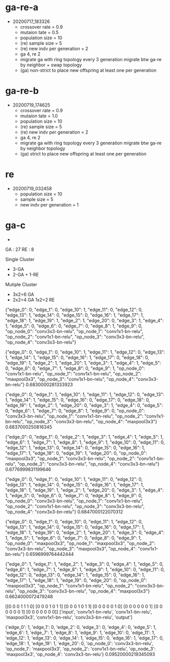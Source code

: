 
# ga-re-a

- 20200717_183326
    - crossover rate = 0.9
    - mutaion tate = 0.5
    - population size = 10
    - (re) sample size = 5
    - (re) new indv per generation = 2
    - ga 4, re 2
    - migrate ga with ring topology every 3 generation
      migrate btw ga-re by neighbor + swap topology
    - (ga) non-strict to place new offspring at least one per generation

# ga-re-b

- 20200719_174625
    - crossover rate = 0.9
    - mutaion tate = 1.0
    - population size = 10
    - (re) sample size = 5
    - (re) new indv per generation = 2
    - ga 4, re 2
    - migrate ga with ring topology every 3 generation
      migrate btw ga-re by neighbor topology
    - (ga) strict to place new offspring at least one per generation

# re

- 20200719_032458
    - population size = 10
    - sample size = 5
    - new indv per generation = 1


# ga-c
- 




GA : 27
RE : 8

Single Cluster
 - 3-GA
 - 2-GA + 1-RE

Mutiple Cluster
- 3x2=6 GA
- 2x2=4 GA 1x2=2 RE




{"edge_0": 0, "edge_1": 0, "edge_10": 1, "edge_11": 0, "edge_12": 0, "edge_13": 1, "edge_14": 0, "edge_15": 0, "edge_16": 1, "edge_17": 1, "edge_18": 1, "edge_19": 1, "edge_2": 1, "edge_20": 0, "edge_3": 1, "edge_4": 1, "edge_5": 0, "edge_6": 0, "edge_7": 0, "edge_8": 1, "edge_9": 0, "op_node_0": "conv3x3-bn-relu", "op_node_1": "conv1x1-bn-relu", "op_node_2": "conv1x1-bn-relu", "op_node_3": "conv3x3-bn-relu", "op_node_4": "conv3x3-bn-relu"}




{"edge_0": 0, "edge_1": 0, "edge_10": 1, "edge_11": 1, "edge_12": 0, "edge_13": 1, "edge_14": 1, "edge_15": 0, "edge_16": 1, "edge_17": 0, "edge_18": 0, "edge_19": 1, "edge_2": 1, "edge_20": 1, "edge_3": 1, "edge_4": 1, "edge_5": 0, "edge_6": 0, "edge_7": 1, "edge_8": 0, "edge_9": 1, "op_node_0": "conv1x1-bn-relu", "op_node_1": "conv1x1-bn-relu", "op_node_2": "maxpool3x3", "op_node_3": "conv1x1-bn-relu", "op_node_4": "conv3x3-bn-relu"}
0.6830000281333923

{"edge_0": 0, "edge_1": 1, "edge_10": 1, "edge_11": 1, "edge_12": 0, "edge_13": 1, "edge_14": 1, "edge_15": 0, "edge_16": 0, "edge_17": 0, "edge_18": 0, "edge_19": 1, "edge_2": 1, "edge_20": 0, "edge_3": 1, "edge_4": 0, "edge_5": 0, "edge_6": 1, "edge_7": 0, "edge_8": 1, "edge_9": 0, "op_node_0": "conv3x3-bn-relu", "op_node_1": "conv1x1-bn-relu", "op_node_2": "conv1x1-bn-relu", "op_node_3": "conv3x3-bn-relu", "op_node_4": "maxpool3x3"}
0.6837000250816345

{"edge_0": 0, "edge_1": 0, "edge_2": 1, "edge_3": 1, "edge_4": 1, "edge_5": 1, "edge_6": 1, "edge_7": 1, "edge_8": 1, "edge_9": 1, "edge_10": 0, "edge_11": 0, "edge_12": 1, "edge_13": 0, "edge_14": 0, "edge_15": 0, "edge_16": 1, "edge_17": 1, "edge_18": 0, "edge_19": 1, "edge_20": 0, "op_node_0": "maxpool3x3", "op_node_1": "conv3x3-bn-relu", "op_node_2": "conv1x1-bn-relu", "op_node_3": "conv3x3-bn-relu", "op_node_4": "conv3x3-bn-relu"}
0.6776999831199646

{"edge_0": 0, "edge_1": 0, "edge_10": 1, "edge_11": 0, "edge_12": 0, "edge_13": 1, "edge_14": 0, "edge_15": 0, "edge_16": 1, "edge_17": 1, "edge_18": 1, "edge_19": 1, "edge_2": 1, "edge_20": 0, "edge_3": 1, "edge_4": 1, "edge_5": 0, "edge_6": 0, "edge_7": 0, "edge_8": 1, "edge_9": 0, "op_node_0": "conv3x3-bn-relu", "op_node_1": "conv1x1-bn-relu", "op_node_2": "conv1x1-bn-relu", "op_node_3": "conv3x3-bn-relu", "op_node_4": "conv3x3-bn-relu"}
0.6847000122070312

{"edge_0": 0, "edge_1": 0, "edge_10": 0, "edge_11": 1, "edge_12": 0, "edge_13": 1, "edge_14": 0, "edge_15": 0, "edge_16": 0, "edge_17": 1, "edge_18": 1, "edge_19": 0, "edge_2": 1, "edge_20": 1, "edge_3": 0, "edge_4": 1, "edge_5": 1, "edge_6": 0, "edge_7": 0, "edge_8": 0, "edge_9": 1, "op_node_0": "maxpool3x3", "op_node_1": "maxpool3x3", "op_node_2": "conv3x3-bn-relu", "op_node_3": "maxpool3x3", "op_node_4": "conv1x1-bn-relu"}
0.6596999764442444

{"edge_0": 1, "edge_1": 1, "edge_2": 1, "edge_3": 0, "edge_4": 1, "edge_5": 0, "edge_6": 1, "edge_7": 1, "edge_8": 1, "edge_9": 1, "edge_10": 0, "edge_11": 0, "edge_12": 0, "edge_13": 0, "edge_14": 1, "edge_15": 0, "edge_16": 1, "edge_17": 1, "edge_18": 1, "edge_19": 0, "edge_20": 0, "op_node_0": "maxpool3x3", "op_node_1": "conv1x1-bn-relu", "op_node_2": "conv3x3-bn-relu", "op_node_3": "conv3x3-bn-relu", "op_node_4": "maxpool3x3"}
0.6624000072479248



[[0 0 0 1 1 1 0]
 [0 0 0 1 0 1 1]
 [0 0 0 1 0 1 1]
 [0 0 0 0 0 1 0]
 [0 0 0 0 0 0 1]
 [0 0 0 0 0 0 1]
 [0 0 0 0 0 0 0]]
['input', 'conv1x1-bn-relu', 'conv1x1-bn-relu', 'maxpool3x3', 'conv1x1-bn-relu', 'conv3x3-bn-relu', 'output']


{'edge_0': 1, 'edge_1': 0, 'edge_2': 0, 'edge_3': 0, 'edge_4': 0, 'edge_5': 1, 'edge_6': 1, 'edge_7': 1, 'edge_8': 1, 'edge_9': 1, 'edge_10': 0, 'edge_11': 1, 'edge_12': 1, 'edge_13': 0, 'edge_14': 1, 'edge_15': 0, 'edge_16': 1, 'edge_17': 0, 'edge_18': 1, 'edge_19': 1, 'edge_20': 0, 'op_node_0': 'conv3x3-bn-relu', 'op_node_1': 'maxpool3x3', 'op_node_2': 'conv1x1-bn-relu', 'op_node_3': 'maxpool3x3', 'op_node_4': 'conv3x3-bn-relu'}
0.09520000219345093